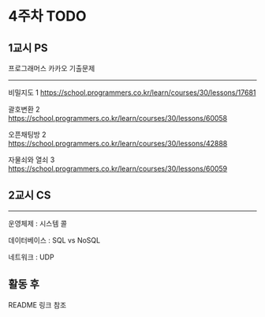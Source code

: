 # 4주차 TODO

## 1교시 PS
프로그래머스 카카오 기출문제

---


비밀지도	1	https://school.programmers.co.kr/learn/courses/30/lessons/17681

괄호변환	2	https://school.programmers.co.kr/learn/courses/30/lessons/60058

오픈채팅방	2	https://school.programmers.co.kr/learn/courses/30/lessons/42888

자물쇠와 열쇠	3	https://school.programmers.co.kr/learn/courses/30/lessons/60059

## 2교시 CS
---
운영체제 : 시스템 콜

데이터베이스 : SQL vs NoSQL

네트워크 : UDP

## 활동 후
README 링크 참조